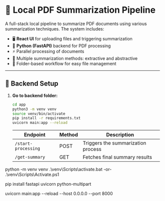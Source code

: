 # 📄 Local PDF Summarization Pipeline

A full-stack local pipeline to summarize PDF documents using various summarization techniques. The system includes:

- 🖥️ **React UI** for uploading files and triggering summarization
- 🐍 **Python (FastAPI)** backend for PDF processing
- ⚡ Parallel processing of documents
- 🧠 Multiple summarization methods: extractive and abstractive
- 📁 Folder-based workflow for easy file management

---

## 🔧 Backend Setup

1. **Go to backend folder:**
    ```bash
    cd app
    python3 -m venv venv
    source venv/bin/activate
    pip install -r requirements.txt
    uvicorn main:app --reload
    ```
    
    | Endpoint            | Method | Description                        |
    | ------------------- | ------ | ---------------------------------- |
    | `/start-processing` | POST   | Triggers the summarization process |
    | `/get-summary`      | GET    | Fetches final summary results      |




python -m venv venv
.\venv\Scripts\activate.bat
-or-
.\venv\Scripts\Activate.ps1

pip install fastapi uvicorn python-multipart

uvicorn main:app --reload --host 0.0.0.0 --port 8000

